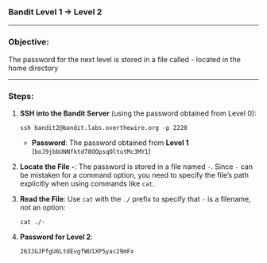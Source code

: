 ### Bandit Level 1 → Level 2

---

### Objective:
The password for the next level is stored in a file called - located in the home directory

---

### Steps:

1. **SSH into the Bandit Server** (using the password obtained from Level 0):

    ```
    ssh bandit2@bandit.labs.overthewire.org -p 2220
    ```
    - **Password**: The password obtained from **Level 1** (`boJ9jbbUNNfktd78OOpsqOltutMc3MY1`)

2. **Locate the File `-`**:
    The password is stored in a file named `-`. Since `-` can be mistaken for a command option, you need to specify the file’s path explicitly when using commands like `cat`.

3. **Read the File**:
    Use `cat` with the `./` prefix to specify that `-` is a filename, not an option:

    ```
    cat ./-
    ```

4. **Password for Level 2**:
    ```
    263JGJPfgU6LtdEvgfWU1XP5yac29mFx
    ```

 

